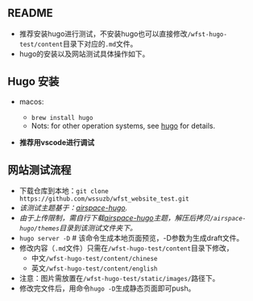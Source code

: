 ## README
- 推荐安装hugo进行测试，不安装hugo也可以直接修改`/wfst-hugo-test/content`目录下对应的`.md`文件。
- hugo的安装以及网站测试具体操作如下。

## Hugo 安装

- macos:
	- `brew install hugo`
	-  Nots: for other operation systems, see [hugo](https://gohugo.io/getting-started/installing/) for details.

- **推荐用vscode进行调试**

## 网站测试流程

- 下载仓库到本地：`git clone https://github.com/wssuzb/wfst_website_test.git`
- *该测试主题基于：[airspace-hugo](https://github.com/themefisher/airspace-hugo).*
- *由于上传限制，需自行下载[airspace-hugo](https://docs.gethugothemes.com/airspace/theme-installation/)主题，解压后拷贝`/airspace-hugo/themes`目录到该测试文件夹下。*
- `hugo server -D` # 该命令生成本地页面预览，-D参数为生成draft文件。
- 修改内容（`.md`文件）只需在`/wfst-hugo-test/content`目录下修改，
	- 中文`/wfst-hugo-test/content/chinese`
	- 英文`/wfst-hugo-test/content/english`
- 注意：图片需放置在`/wfst-hugo-test/static/images/`路径下。
- 修改完文件后，用命令`hugo -D`生成静态页面即可push。
